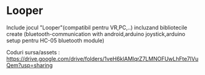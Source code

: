# Looper
Include jocul "Looper"(compatibil pentru VR,PC,..) incluzand bibliotecile create (bluetooth-communication with android,arduino joystick,arduino setup pentru HC-05 bluetooth module)

Coduri sursa/assets : https://drive.google.com/drive/folders/1veH6klAMlqrZ7LMNOFUwLhFte7IVuQem?usp=sharing
